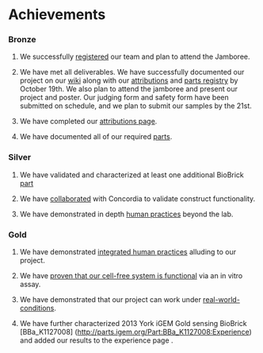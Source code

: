 # Achievements


### Bronze


1.  We successfully [registered]( http://igem.org/Team.cgi) our team and plan to attend the Jamboree.


2.  We have met all deliverables. We have successfully documented our project on our [wiki]( http://2016.igem.org/Team:Toronto) along with our [attributions](http://2016.igem.org/Team:Toronto/Attributions) and [parts registry]( http://2016.igem.org/Team:Toronto/Parts) by October 19th. We also plan to attend the jamboree and present our project and poster. Our judging form and safety form have been submitted on schedule, and we plan to submit our samples by the 21st.


3.  We have completed our [attributions page]( http://2016.igem.org/Team:Toronto/Attributions).


4.  We have documented all of our required [parts]( http://2016.igem.org/Team:Toronto/Parts).



### Silver


1. We have validated and characterized at least one additional BioBrick [part]( http://2016.igem.org/Team:Toronto/Parts)


2. We have [collaborated]( http://2016.igem.org/Team:Toronto/Collaborations) with Concordia to validate construct functionality.


3. We have demonstrated in depth [human practices]( http://2016.igem.org/Team:Toronto/Human_Practices) beyond the lab.


### Gold


1. We have demonstrated [integrated human practices]( http://2016.igem.org/Team:Toronto/Human_Practices) alluding to our project.


2. We have [proven that our cell-free system is functional]( http://2016.igem.org/Team:Toronto/Proof) via an in vitro assay.


3. We have demonstrated that our project can work under [real-world-conditions]( http://2016.igem.org/Team:Toronto/Demonstrate).

4. We have further characterized 2013 York iGEM Gold sensing BioBrick [BBa_K1127008] (http://parts.igem.org/Part:BBa_K1127008:Experience) and added our results to the experience page .
